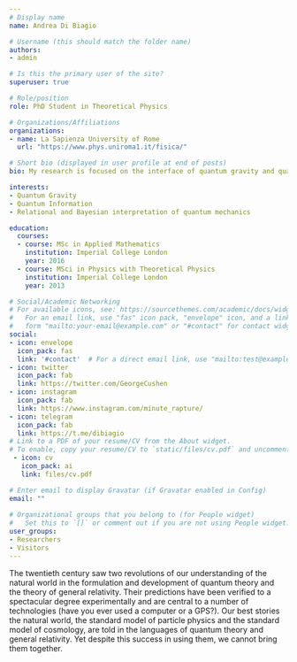 ```yaml
---
# Display name
name: Andrea Di Biagio

# Username (this should match the folder name)
authors:
- admin

# Is this the primary user of the site?
superuser: true

# Role/position
role: PhD Student in Theoretical Physics

# Organizations/Affiliations
organizations:
- name: La Sapienza University of Rome
  url: "https://www.phys.uniroma1.it/fisica/"

# Short bio (displayed in user profile at end of posts)
bio: My research is focused on the interface of quantum gravity and quantum information. What can low energy quantum systems teach us about gravity?

interests:
- Quantum Gravity
- Quantum Information
- Relational and Bayesian interpretation of quantum mechanics

education:
  courses:
  - course: MSc in Applied Mathematics
    institution: Imperial College London
    year: 2016
  - course: MSci in Physics with Theoretical Physics
    institution: Imperial College London
    year: 2013

# Social/Academic Networking
# For available icons, see: https://sourcethemes.com/academic/docs/widgets/#icons
#   For an email link, use "fas" icon pack, "envelope" icon, and a link in the
#   form "mailto:your-email@example.com" or "#contact" for contact widget.
social:
- icon: envelope
  icon_pack: fas
  link: '#contact'  # For a direct email link, use "mailto:test@example.org".
- icon: twitter
  icon_pack: fab
  link: https://twitter.com/GeorgeCushen
- icon: instagram
  icon_pack: fab
  link: https://www.instagram.com/minute_rapture/
- icon: telegram
  icon_pack: fab
  link: https://t.me/dibiagio
# Link to a PDF of your resume/CV from the About widget.
# To enable, copy your resume/CV to `static/files/cv.pdf` and uncomment the lines below.  
 - icon: cv
   icon_pack: ai
   link: files/cv.pdf

# Enter email to display Gravatar (if Gravatar enabled in Config)
email: ""
  
# Organizational groups that you belong to (for People widget)
#   Set this to `[]` or comment out if you are not using People widget.  
user_groups:
- Researchers
- Visitors
---
```


The twentieth century saw two revolutions of our understanding of the natural world in the formulation and development of quantum theory and the theory of general relativity. Their predictions have been verified to a spectacular degree experimentally and are central to a number of technologies (have you ever used a computer or a GPS?).
Our best stories the natural world, the standard model of particle physics and the standard model of cosmology, are told in the languages of quantum theory and general relativity.
Yet despite this success in using them, we cannot bring them together.

 
